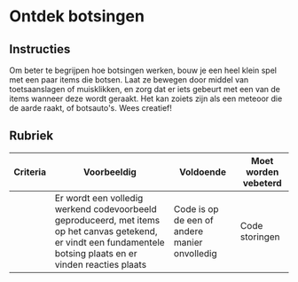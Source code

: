 # Ontdek botsingen

## Instructies

Om beter te begrijpen hoe botsingen werken, bouw je een heel klein spel met een paar items die botsen. Laat ze bewegen door middel van toetsaanslagen of muisklikken, en zorg dat er iets gebeurt met een van de items wanneer deze wordt geraakt. Het kan zoiets zijn als een meteoor die de aarde raakt, of botsauto's. Wees creatief!

## Rubriek

| Criteria | Voorbeeldig                                                                                                                | Voldoende                       | Moet worden vebeterd |
| -------- | ------------------------------------------------------------------------------------------------------------------------ | ------------------------------ | ----------------- |
|          | Er wordt een volledig werkend codevoorbeeld geproduceerd, met items op het canvas getekend, er vindt een fundamentele botsing plaats en er vinden reacties plaats | Code is op de een of andere manier onvolledig | Code storingen |